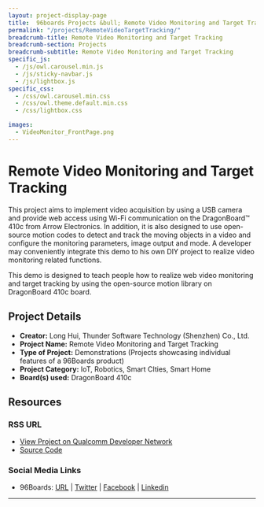 ```yaml
---
layout: project-display-page
title:  96boards Projects &bull; Remote Video Monitoring and Target Tracking
permalink: "/projects/RemoteVideoTargetTracking/"
breadcrumb-title: Remote Video Monitoring and Target Tracking
breadcrumb-section: Projects
breadcrumb-subtitle: Remote Video Monitoring and Target Tracking
specific_js:
  - /js/owl.carousel.min.js
  - /js/sticky-navbar.js
  - /js/lightbox.js
specific_css:
  - /css/owl.carousel.min.css
  - /css/owl.theme.default.min.css
  - /css/lightbox.css

images:
  - VideoMonitor_FrontPage.png
---
```

# Remote Video Monitoring and Target Tracking

This project aims to implement video acquisition by using a USB camera and provide web access using Wi-Fi communication on the DragonBoard™ 410c from Arrow Electronics. In addition, it is also designed to use open-source motion codes to detect and track the moving objects in a video and configure the monitoring parameters, image output and mode. A developer may conveniently integrate this demo to his own DIY project to realize video monitoring related functions.

This demo is designed to teach people how to realize web video monitoring and target tracking by using the open-source motion library on DragonBoard 410c board.

## Project Details

- **Creator:** Long Hui, Thunder Software Technology (Shenzhen) Co., Ltd.
- **Project Name:** Remote Video Monitoring and Target Tracking
- **Type of Project:** Demonstrations (Projects showcasing individual features of a 96Boards product)
- **Project Category:** IoT, Robotics, Smart CIties, Smart Home
- **Board(s) used:** DragonBoard 410c

## Resources

### RSS URL

- [View Project on Qualcomm Developer Network](https://developer.qualcomm.com/project/remote-video-monitoring-and-target-tracking)
- [Source Code](https://github.com/sackmotion/motion)

### Social Media Links

- 96Boards: [URL](http://www.96boards.org/) &#124; [Twitter](https://twitter.com/96boards) &#124; [Facebook](https://www.facebook.com/96Boards) &#124; [Linkedin](https://www.linkedin.com/showcase/6637095/)


***
